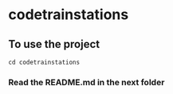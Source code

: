 # codetrainstations

## To use the project
```
cd codetrainstations
```

### Read the README.md in the next folder

